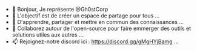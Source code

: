 - 👋 Bonjour, Je représente @Gh0stCorp
- 👀 L'objectif est de créer un espace de partage pour tous ...
- 🌱 D'apprendre, partager et mettre en commun des connaissances ...
- 💞️ Collaborez autour de l'open-source pour faire emmerger des outils et solutions utiles aux autres ...
- 📫 Rejoignez-notre discord ici : https://discord.gg/gMgHYjBamg ...

<!---
Gh0stCorp/Gh0stCorp is a ✨ special ✨ repository because its `README.md` (this file) appears on your GitHub profile.
You can click the Preview link to take a look at your changes.
--->
